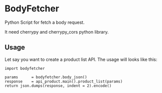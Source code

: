 # BodyFetcher
Python Script for fetch a body request.

It need cherrypy and cherrypy_cors python library.

## Usage

Let say you want to create a product list API. The usage will looks like this:

    import bodyfetcher
    
    params      = bodyfetcher.body_json()
    response    = api_product.main().product_list(params)
    return json.dumps(response, indent = 2).encode()
